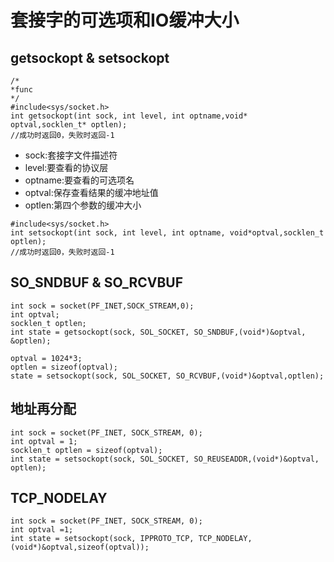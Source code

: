 # 套接字的可选项和IO缓冲大小
## getsockopt & setsockopt
```
/*
*func 
*/
#include<sys/socket.h>
int getsockopt(int sock, int level, int optname,void* optval,socklen_t* optlen);
//成功时返回0，失败时返回-1
```
- sock:套接字文件描述符
- level:要查看的协议层
- optname:要查看的可选项名
- optval:保存查看结果的缓冲地址值
- optlen:第四个参数的缓冲大小

```
#include<sys/socket.h>
int setsockopt(int sock, int level, int optname, void*optval,socklen_t optlen);
//成功时返回0，失败时返回-1
```
## SO_SNDBUF & SO_RCVBUF
```
int sock = socket(PF_INET,SOCK_STREAM,0);
int optval;
socklen_t optlen;
int state = getsockopt(sock, SOL_SOCKET, SO_SNDBUF,(void*)&optval, &optlen);

optval = 1024*3;
optlen = sizeof(optval);
state = setsockopt(sock, SOL_SOCKET, SO_RCVBUF,(void*)&optval,optlen);
```
## 地址再分配
```
int sock = socket(PF_INET, SOCK_STREAM, 0);
int optval = 1;
socklen_t optlen = sizeof(optval);
int state = setsockopt(sock, SOL_SOCKET, SO_REUSEADDR,(void*)&optval, optlen);
```

## TCP_NODELAY
```
int sock = socket(PF_INET, SOCK_STREAM, 0);
int optval =1;
int state = setsockopt(sock, IPPROTO_TCP, TCP_NODELAY,(void*)&optval,sizeof(optval));
```